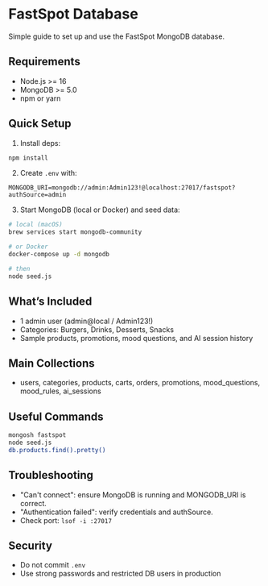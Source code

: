 # FastSpot Database

Simple guide to set up and use the FastSpot MongoDB database.

## Requirements
- Node.js >= 16
- MongoDB >= 5.0
- npm or yarn

## Quick Setup
1. Install deps:
```bash
npm install
```
2. Create `.env` with:
```env
MONGODB_URI=mongodb://admin:Admin123!@localhost:27017/fastspot?authSource=admin
```
3. Start MongoDB (local or Docker) and seed data:
```bash
# local (macOS)
brew services start mongodb-community

# or Docker
docker-compose up -d mongodb

# then
node seed.js
```

## What’s Included
- 1 admin user (admin@local / Admin123!)
- Categories: Burgers, Drinks, Desserts, Snacks
- Sample products, promotions, mood questions, and AI session history

## Main Collections
- users, categories, products, carts, orders, promotions, mood_questions, mood_rules, ai_sessions

## Useful Commands
```bash
mongosh fastspot
node seed.js
db.products.find().pretty()
```

## Troubleshooting
- "Can't connect": ensure MongoDB is running and MONGODB_URI is correct.
- "Authentication failed": verify credentials and authSource.
- Check port: `lsof -i :27017`

## Security
- Do not commit `.env`
- Use strong passwords and restricted DB users in production

